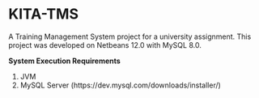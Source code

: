 # KITA-TMS
A Training Management System project for a university assignment. This project was developed on Netbeans 12.0 with MySQL 8.0.

<b>System Execution Requirements</b>
<ol>
<li>JVM</li>
<li>MySQL Server (https://dev.mysql.com/downloads/installer/)</li>
</ol>

